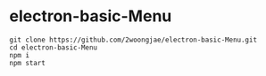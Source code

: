 # electron-basic-Menu

```
git clone https://github.com/2woongjae/electron-basic-Menu.git
cd electron-basic-Menu
npm i
npm start
```